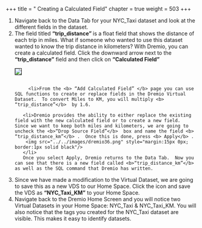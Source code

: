 +++
title = " Creating a Calculated Field"
chapter = true
weight = 503
+++

<div style="text-align: left">
 <ol>
       <li>Navigate back to the Data Tab for your NYC_Taxi dataset and look at the different fields in the dataset.  
</li>
     <li>The field titled <b> “trip_distance” </b> is a float field that shows the distance of each trip in miles.  What if someone who wanted to use this dataset wanted to know the trip distance in kilometers?  With Dremio, you can create a calculated field.  Click the downward arrow next to the <b>“trip_distance”</b> field and then click on <b>“Calculated Field”</b>

</li>
        <img src="../../images/dremio35.png" style="margin:15px 0px; border:1px solid black"/>
       
        
         <li>From the <b> “Add Calculated Field” </b> page you can use SQL functions to create or replace fields in the Dremio Virtual Dataset.  To convert Miles to KM, you will multiply <b> “trip_distance”</b>  by 1.6.  
 </li>
 
       <li>Dremio provides the ability to either replace the existing field with the new calculated field or to create a new field.  Since we want to keep both miles and kilometers, we are going to uncheck the <b>“Drop Source Field”</b>  box and name the field <b> “trip_distance_km”</b> .  Once this is done, press <b> Apply</b> . 
        <img src="../../images/dremio36.png" style="margin:15px 0px; border:1px solid black"/>
       </li>
       Once you select Apply, Dremio returns to the Data Tab.  Now you can see that there is a new field called <b>“trip_distance_km”</b> as well as the SQL command that Dremio has written. 
<li> Since we have made a modification to the Virtual Dataset, we are going to save this as a new VDS to our Home Space. Click the  icon and save the VDS as <b>“NYC_Taxi_KM”</b> to your Home Space.  

</li>
<li>
 Navigate back to the Dremio Home Screen and you will notice two Virtual Datasets in your Home Space: NYC_Taxi & NYC_Taxi_KM.  You will also notice that the tags you created for the NYC_Taxi dataset are visible.  This makes it easy to identify datasets.
</li>
    </ol>
</div>
